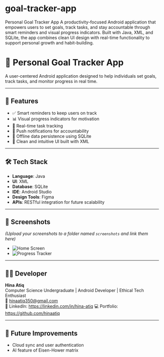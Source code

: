 # goal-tracker-app
Personal Goal Tracker App A productivity-focused Android application that empowers users to set goals, track tasks, and stay accountable through smart reminders and visual progress indicators. Built with Java, XML, and SQLite, the app combines clean UI design with real-time functionality to support personal growth and habit-building.
# 🎯 Personal Goal Tracker App

A user-centered Android application designed to help individuals set goals, track tasks, and monitor progress in real time.

---

## 🚀 Features
- ✅ Smart reminders to keep users on track
- 📊 Visual progress indicators for motivation
- 🔄 Real-time task tracking
- 🔔 Push notifications for accountability
- 💾 Offline data persistence using SQLite
- 🎨 Clean and intuitive UI built with XML

---

## 🛠️ Tech Stack
- **Language**: Java  
- **UI**: XML  
- **Database**: SQLite  
- **IDE**: Android Studio  
- **Design Tools**: Figma  
- **APIs**: RESTful integration for future scalability

---

## 📸 Screenshots
*(Upload your screenshots to a folder named `screenshots` and link them here)*  
- ![Home Screen](screenshots/home.png)  
- ![Progress Tracker](screenshots/progress.png)

---

## 👩‍💻 Developer
**Hina Atiq**  
Computer Science Undergraduate | Android Developer | Ethical Tech Enthusiast  
📧 hinaatiq350@gmail.com  
🔗 LinkedIn: https://linkedin.com/in/hina-atiq
💻 Portfolio: https://github.com/hinaatiq

---

## 📌 Future Improvements
- Cloud sync and user authentication  
- AI feature of Eisen-Hower matrix
